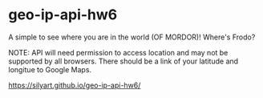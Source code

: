 # geo-ip-api-hw6
A simple to see where you are in the world (OF MORDOR)! 
Where's Frodo?

NOTE: API will need permission to access location and may not be supported by all browsers. There should be a link of your latitude and longitue to Google Maps.

https://silyart.github.io/geo-ip-api-hw6/

